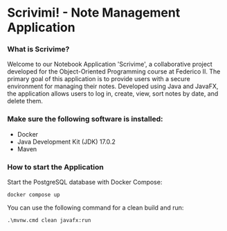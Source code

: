 <h1>Scrivimi! - Note Management Application</h1>

<h3>What is Scrivime?</h3>
<p>Welcome to our Notebook Application 'Scrivime', a collaborative 
project developed for the Object-Oriented Programming course at Federico II. 
The primary goal of this application is to provide users with 
a secure environment for managing their notes. Developed using 
Java and JavaFX, the application allows users to log in, create, 
view, sort notes by date, and delete them.</p>

<h3>Make sure the following software is installed:</h3>
<ul>
<li>Docker</li>
<li>Java Development Kit (JDK) 17.0.2</li>
<li>Maven</li>
</ul>

<h3>How to start the Application</h3>
<p>Start the PostgreSQL database with Docker Compose:</p>

``
docker compose up
``



<p>You can use the following command for a clean build and run:</p>

``
.\mvnw.cmd clean javafx:run
``
